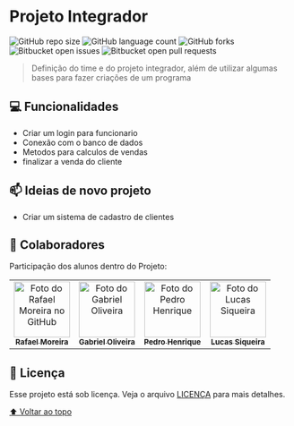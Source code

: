# Projeto Integrador

<!---Esses são exemplos. Veja https://shields.io para outras pessoas ou para personalizar este conjunto de escudos. Você pode querer incluir dependências, status do projeto e informações de licença aqui--->

![GitHub repo size](https://img.shields.io/github/repo-size/projeto-padaria/Padaria)
![GitHub language count](https://img.shields.io/github/languages/projeto-padaria/Padaria)
![GitHub forks](https://img.shields.io/github/forks/projeto-padaria/Padaria)
![Bitbucket open issues](https://img.shields.io/bitbucket/issues/projeto-padaria/Padaria)
![Bitbucket open pull requests](https://img.shields.io/bitbucket/github.com/projeto-padaria/Padaria)

> Definição do time e do projeto integrador, além de utilizar algumas bases para fazer criações de um programa

## 💻 Funcionalidades

- Criar um login para funcionario
- Conexão com o banco de dados
- Metodos para calculos de vendas
- finalizar a venda do cliente

## 📫 Ideias de novo projeto

- Criar um sistema de cadastro de clientes

## 🤝 Colaboradores

Participação dos alunos dentro do Projeto:

<table>
  <tr>
    <td align="center">
      <a href="https://github.com/RMCSa">
        <img src="https://avatars.githubusercontent.com/u/125597354?v=4" width="100px;" alt="Foto do Rafael Moreira no GitHub"/><br>
        <sub>
          <b>Rafael Moreira</b>
        </sub>
      </a>
    </td>
    <td align="center">
      <a href="https://github.com/Polabiel">
        <img src="https://avatars.githubusercontent.com/u/40695127?v=4" width="100px;" alt="Foto do Gabriel Oliveira"/><br>
        <sub>
          <b>Gabriel Oliveira</b>
        </sub>
      </a>
    </td>
    <td align="center">
      <a href="https://github.com/PEDRO160126">
        <img src="https://avatars.githubusercontent.com/u/125505087?v=4" width="100px;" alt="Foto do Pedro Henrique"/><br>
        <sub>
          <b>Pedro Henrique</b>
        </sub>
      </a>
    </td>
    <td align="center">
      <a href="https://github.com/LucasSiq12">
        <img src="https://avatars.githubusercontent.com/u/125694952?v=4" width="100px;" alt="Foto do Lucas Siqueira"/><br>
        <sub>
          <b>Lucas Siqueira</b>
        </sub>
      </a>
    </td>
  </tr>
</table>

## 📝 Licença

Esse projeto está sob licença. Veja o arquivo [LICENÇA](LICENSE.md) para mais detalhes.

[⬆ Voltar ao topo](#nome-do-projeto)<br>
